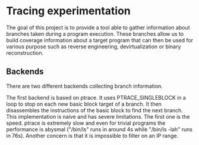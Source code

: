 # Tracing experimentation
The goal of this project is to provide a tool able to gather information about
branches taken during a program execution. These branches allow us to build
coverage information about a target program that can then be used for various
purpose such as reverse engineering, devirtualization or binary reconstruction.

## Backends
There are two different backends collecting branch information.

The first backend is based on ptrace. It uses PTRACE\_SINGLEBLOCK in a loop to 
stop on each new basic block target of a branch. It then disassembles the 
instructions of the basic block to find the next branch. This implementation is
naive and has severe limitations. The first one is the speed. ptrace is 
extremely slow and even for trivial programs the performance is abysmal 
("/bin/ls" runs in around 4s while "/bin/ls -lah" runs in 76s). Another concern
is that it is impossible to filter on an IP range.
